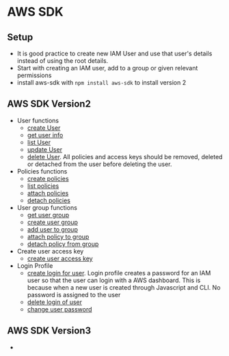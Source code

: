 # AWS SDK

## Setup
- It is good practice to create new IAM User and use that user's details instead of using the root details.
- Start with creating an IAM user, add to a group or given relevant permissions
- install aws-sdk with `npm install aws-sdk` to install version 2

## AWS SDK Version2
- User functions
  - [create User](/IAMV2/CreateUser.js)
  - [get user info](/IAMV2/GetUserInfo.js)
  - [list User](/IAMV2/ListAll.js)
  - [update User](/IAMV2/UpdateUser.js)
  - [delete User](/IAMV2/DeleteUser.js). All policies and access keys should be removed, deleted or detached from the user before deleting the user.
- Policies functions
  - [create policies](/IAMV2/CreatePolicy.js)
  - [list policies](/IAMV2/ListPolicy.js)
  - [attach policies](/IAMV2/AttachPolicy.js)
  - [detach policies](/IAMV2/DetachPolicy.js)
- User group functions
  - [get user group](/IAMV2/GetUserGroup.js)
  - [create user group](/IAMV2/CreateUserGroup.js)
  - [add user to group](/IAMV2/AddUserToGroup.js)
  - [attach policy to group](/IAMV2/AttachPolicyToGroup.js)
  - [detach policy from group](/IAMV2/DetachPolicyFromGroup.js)
- Create user access key
  - [create user access key](/IAMV2/CreateUserAccessKey.js)
- Login Profile
  - [create login for user](/IAMV2/CreateLoginForUser.js). Login profile creates a password for an IAM user so that the user can login with a AWS dashboard. This is because when a new user is created through Javascript and CLI. No password is assigned to the user
  - [delete login of user](/IAMV2/DeleteLoginOfUser.js)
  - [change user password](/IAMV2/ChangePassword.js)

## AWS SDK Version3
- 